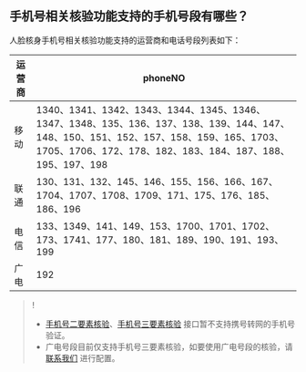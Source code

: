 ## 手机号相关核验功能支持的手机号段有哪些？

人脸核身手机号相关核验功能支持的运营商和电话号段列表如下：

| 运营商 | phoneNO |
|-----|--------------------------|
| 移动  | 1340、1341、1342、1343、1344、1345、1346、1347、1348、135、136、137、138、139、144、147、148、150、151、152、157、158、159、165、1703、1705、1706、172、178、182、183、184、187、188、195、197、198 |
| 联通  | 130、131、132、145、146、155、156、166、167、1704、1707、1708、1709、171、175、176、185、186、196|
| 电信  | 133、1349、141、149、153、1700、1701、1702、173、1741、177、180、181、189、190、191、193、199  |
|广电|192|

>! 
>- [手机号二要素核验](https://cloud.tencent.com/document/product/1007/50364)、[手机号三要素核验](https://cloud.tencent.com/document/product/1007/39765) 接口暂不支持携号转网的手机号验证。
>- 广电号段目前仅支持手机号三要素核验，如要使用广电号段的核验，请 [联系我们](https://cloud.tencent.com/online-service) 进行配置。

